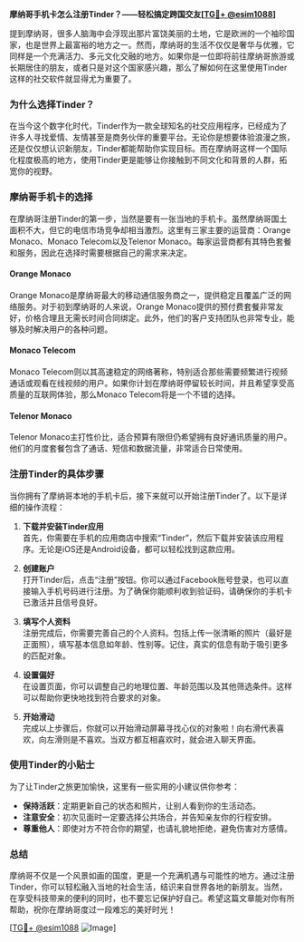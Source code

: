 **摩纳哥手机卡怎么注册Tinder？——轻松搞定跨国交友[[TG💪+ @esim1088](https://t.me/s/esim1088)]**

提到摩纳哥，很多人脑海中会浮现出那片富饶美丽的土地，它是欧洲的一个袖珍国家，也是世界上最富裕的地方之一。然而，摩纳哥的生活不仅仅是奢华与优雅，它同样是一个充满活力、多元文化交融的地方。如果你是一位即将前往摩纳哥旅游或长期居住的朋友，或者只是对这个国家感兴趣，那么了解如何在这里使用Tinder这样的社交软件就显得尤为重要了。

### **为什么选择Tinder？**
在当今这个数字化时代，Tinder作为一款全球知名的社交应用程序，已经成为了许多人寻找爱情、友情甚至是商务伙伴的重要平台。无论你是想要体验浪漫之旅，还是仅仅想认识新朋友，Tinder都能帮助你实现目标。而在摩纳哥这样一个国际化程度极高的地方，使用Tinder更是能够让你接触到不同文化和背景的人群，拓宽你的视野。

### **摩纳哥手机卡的选择**
在摩纳哥注册Tinder的第一步，当然是要有一张当地的手机卡。虽然摩纳哥国土面积不大，但它的电信市场竞争却相当激烈。这里有三家主要的运营商：Orange Monaco、Monaco Telecom以及Telenor Monaco。每家运营商都有其特色套餐和服务，因此在选择时需要根据自己的需求来决定。

#### **Orange Monaco**
Orange Monaco是摩纳哥最大的移动通信服务商之一，提供稳定且覆盖广泛的网络服务。对于初到摩纳哥的人来说，Orange Monaco提供的预付费套餐非常友好，价格合理且无需长时间合同绑定。此外，他们的客户支持团队也非常专业，能够及时解决用户的各种问题。

#### **Monaco Telecom**
Monaco Telecom则以其高速稳定的网络著称，特别适合那些需要频繁进行视频通话或观看在线视频的用户。如果你计划在摩纳哥停留较长时间，并且希望享受高质量的互联网体验，那么Monaco Telecom将是一个不错的选择。

#### **Telenor Monaco**
Telenor Monaco主打性价比，适合预算有限但仍希望拥有良好通讯质量的用户。他们的月度套餐包含了通话、短信和数据流量，非常适合日常使用。

### **注册Tinder的具体步骤**
当你拥有了摩纳哥本地的手机卡后，接下来就可以开始注册Tinder了。以下是详细的操作流程：

1. **下载并安装Tinder应用**  
   首先，你需要在手机的应用商店中搜索“Tinder”，然后下载并安装该应用程序。无论是iOS还是Android设备，都可以轻松找到这款应用。

2. **创建账户**  
   打开Tinder后，点击“注册”按钮。你可以通过Facebook账号登录，也可以直接输入手机号码进行注册。为了确保你能顺利收到验证码，请确保你的手机卡已激活并且信号良好。

3. **填写个人资料**  
   注册完成后，你需要完善自己的个人资料。包括上传一张清晰的照片（最好是正面照），填写基本信息如年龄、性别等。记住，真实的信息有助于吸引更多的匹配对象。

4. **设置偏好**  
   在设置页面，你可以调整自己的地理位置、年龄范围以及其他筛选条件。这样可以帮助你更快地找到符合要求的对象。

5. **开始滑动**  
   完成以上步骤后，你就可以开始滑动屏幕寻找心仪的对象啦！向右滑代表喜欢，向左滑则是不喜欢。当双方都互相喜欢时，就会进入聊天界面。

### **使用Tinder的小贴士**
为了让Tinder之旅更加愉快，这里有一些实用的小建议供你参考：

- **保持活跃**：定期更新自己的状态和照片，让别人看到你的生活动态。
- **注意安全**：初次见面时一定要选择公共场合，并告知亲友你的行程安排。
- **尊重他人**：即使对方不符合你的期望，也请礼貌地拒绝，避免伤害对方感情。

### **总结**
摩纳哥不仅是一个风景如画的国度，更是一个充满机遇与可能性的地方。通过注册Tinder，你可以轻松融入当地的社会生活，结识来自世界各地的新朋友。当然，在享受科技带来的便利的同时，也不要忘记保护好自己。希望这篇文章能对你有所帮助，祝你在摩纳哥度过一段难忘的美好时光！

[[TG💪+ @esim1088](https://t.me/s/esim1088) ![Image](https://i.postimg.cc/4NQfJmqS/Snipaste-2025-05-13-00-14-12.png)]